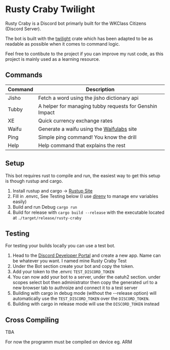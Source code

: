 # Rusty Craby Twilight

Rusty Craby is a Discord bot primarly built for the WKClass Citizens (Discord Server).

The bot is built with the [twilight](https://github.com/twilight-rs/twilight) crate which has been adapted to be as readable as possible when it comes to command logic.

Feel free to contibute to the project if you can improve my rust code, as this project is mainly used as a learning resource.

## Commands

| Command | Description                                                         |
| ------- | ------------------------------------------------------------------- |
| Jisho   | Fetch a word using the jisho dictionary api                         |
| Tubby   | A helper for managing tubby requests for Genshin Impact             |
| XE      | Quick currency exchange rates                                       |
| Waifu   | Generate a waifu using the [Waifulabs](https://waifulabs.com/) site |
| Ping    | Simple ping command! You know the drill                             |
| Help    | Help command that explains the rest                                 |

## Setup

This bot requires rust to compile and run, the easiest way to get this setup is though rustup and cargo.

1. Install rustup and cargo -> [Rustup Site](https://rustup.rs/)
2. Fill in .envrc, See Testing below (I use [direnv](https://github.com/direnv/direnv) to manage env variables easily)
3. Build and run Debug `cargo run`
4. Build for release with `cargo build --release` with the executable located at `./target/release/rusty-craby`

## Testing

For testing your builds locally you can use a test bot.

1. Head to the [Discord Developer Portal](https://discordapp.com/developers/) and create a new app. Name can be whatever you want. I named mine Rusty Craby Test
2. Under the Bot section create your bot and copy the token.
3. Add your token to the .envrc `TEST_DISCORD_TOKEN`
4. You can now add your bot to a server, under the oatuh2 section. under scopes select bot then administrator then copy the generated url to a new browser tab to authroize and connect it to a test server
5. Building with cargo in debug mode (without the --release option) will automatically use the `TEST_DISCORD_TOKEN` over the `DISCORD_TOKEN`.
6. Building with cargo in release mode will use the `DISCORD_TOKEN` instead

## Cross Compiling

TBA

For now the programm must be compiled on device eg. ARM
